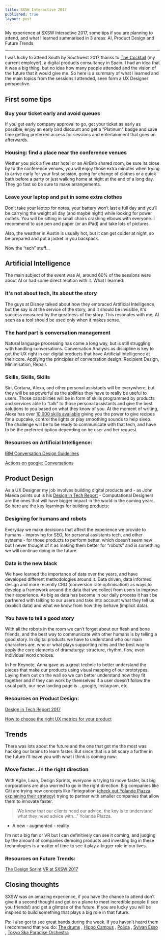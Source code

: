 ```yaml
---
title: SXSW Interactive 2017
published: true
layout: post
---
```

My experience at SXSW Interactive 2017, some tips if you are planning to attend, and what I learned summarised in 3 areas: AI, Product Design and Future Trends

---
I was lucky to attend South by Southwest 2017 thanks to [The Cocktail](https://the-cocktail.com "The cocktail website") (my current employer), a digital products consultancy in Spain. I had an idea that it was a big thing, but no idea how many people attended and the vision of the future that it would give me. So here is a summary of what I learned and the main topics from the sessions I attended, seen form a UX Designer perspective.

## First some tips

### Buy your ticket early and avoid queues

If you get early company approval to go, get your ticket as early as possible, enjoy an early bird discount and get a "Platinum" badge and save time getting preferred access for sessions and entertainment that goes on afterwards.

### Housing: find a place near the conference venues

Wether you pick a five star hotel or an AirBnb shared room, be sure its close by to the conference venues, you will enjoy those extra minutes when trying to arrive early for your first session, going for change of clothes or a quick bath before a party or just walking home at night at the end of a long day. They go fast so be sure to make arrangements.

### Leave your laptop and put in some extra clothes

Don’t take your laptop for notes, your battery won’t last a full day and you’ll be carrying the weight all day (and maybe night) while looking for power outlets. You will be sitting in small chairs crashing elbows with everyone. I recommend to use pen and paper (or an iPad) and take lots of pictures. 

Also, the weather in Austin is usually hot, but it can get colder at night, so be prepared and put a jacket in you backpack.

Now the “tech” stuff...

## Artificial Intelligence
The main subject of the event was AI, around 60% of the sessions were about AI or had some direct relation with it. What I learned:

### It's not about tech, Its about the story
The guys at Disney talked about how they embraced Artificial Intelligence, but the say is at the service of the story, and it should be invisible, it's success measured by the greatness of the story. This resonates with me, AI seen as a tool should be used only when it makes sense.

### The hard part is conversation management
Natural language processing has come a long way, but is still struggling with handling conversations. Conversation Analysis as discipline is key to get the UX right in our digital products that have Artificial Intelligence at their core. Applying the principles of conversation design: Recipient Design, Minimisation, Repair.

### Skills, Skills, Skills
Siri, Cortana, Alexa, and other personal assistants will be everywhere, but they will be as powerful as the abilities they have to really be useful to users. Those capabilities will be in form of skills programmed by products and services able to “talk” to those personal assistants and give the best solutions to you based on what they know of you. At the moment of writing, Alexa has over [10,000 skills available](https://www.amazon.com/b?ie=UTF8&node=13727921011) giving you the power to give recipes for a cupcake, control the lights or play smoothing sounds to help sleep. The challenge will be to be ready to communicate with that tech, and have to be the preferred option depending on he user and her request. 

### Resources on Artificial Intelligence:
[IBM Conversation Design Guidelines](https://conversational-ux.mybluemix.net/design/conversational-ux/)

[Actions on google: Conversations](https://developers.google.com/actions/design/)


## Product Design
As a UX Designer my job involves building digital products and  - as John Maeda points out is his [Design in Tech Report](https://designintechreport.wordpress.com/2017/03/11/design-in-tech-report-2017/) - Computational Designers are the ones that will have bigger impact in the world in the coming years. So here are the key learnings for building products: 

### Designing for humans and robots
Everyday we make decisions that affect the experience we provide to humans - improving for SEO, for personal assistants tech, and other systems - for those products to perform better, which doesn’t seem new but I never thought of it as making them better for “robots” and is something we will continue doing in the future.

### Data is the new black
We have learned the importance of data over the years, and have developed different methodologies around it. Data driven, data informed  design and more recently CRO (conversion rate optimisation) as ways to develop a framework around the data that we collect from users to improve their experience. As big as data has become in our daily process it has t be partnered with talking to our users and take into account what they tell us (explicit data) and what we know from how they behave (implicit data).

### You have to tell a good story
With all the robots in the room we can’t forget about our flesh and bone friends, and the best way to communicate with other humans is by telling a good story. In digital products we have to understand who our main characters are,  who or what plays supporting roles and the best way to apply the core elements of dramaturgy: structure, rhythm, flow, even individual word choices.

In her Keynote, Anna gave us a great technic to better understand the pieces that make our products using visual mapping of our prototypes. Laying them out on the wall so we can better understand how they fit together and if they can work by themselves if a user doesn’t follow the usual path, our new landing page is …google, Instagram, etc.

### Resources on Product Design:
[Design in Tech Report 2017](https://designintechreport.files.wordpress.com/2017/03/dit-2017-1-0-6-smallest.pdf)

[How to choose the right UX metrics for your product](http://www.dtelepathy.com/ux-metrics/#intro)

## Trends
There was lots about the future and the one that got me the most was hacking our brains to learn faster. But since that is a bit scary a further in the future i’ll leave you with what i think is coming now:

### Move faster…in the right direction
With Agile, Lean, Design Sprints, everyone is trying to move faster, but big corporations are also worried to go in the right direction. Big companies like Citi are trying new concepts like Fintegration [(check out Yolande Piazza explaining their strategy)](https://www.youtube.com/watch?v=NUjqLVMcOtc)  trying to partner with smaller companies that allow them to innovate faster.

> We know that our clients need our advice, the key is to understand what they need advice with…”
Yolande Piazza.

- A new - augmented - reality

I’m not a big fan or VR but I can definitively can see it coming, and judging by the amount of companies demoing products and investing big in these technologies is a matter of time to see it play a bigger role in our lives. 

### Resources on Future Trends:
[The Design Sprint](http://www.gv.com/sprint/)
[VR at SXSW 2017](https://www.cnet.com/news/vr-virtual-reality-sxsw-music/)
	
## Closing thoughts
SXSW was an amazing experience, if you have the chance to attend don’t give it a second thought and get on a plane to meet incredible people (I see you friends!) and get a glimpse of the future. If you are lucky you will be inspired to build something that plays a big role in that future.

Ps: I also got to see great bands during the week. If you haven’t heard them i recommend that you do: [The drums](https://open.spotify.com/artist/0p5axeJsbtTCXBrRVoKjwu) , [Hippo Campus](https://open.spotify.com/artist/1btWGBz4Uu1HozTwb2Lm8A) , [Poliça](https://open.spotify.com/artist/34vLhockmYhf3LgznwyNaQ) , [Sylvan Esso](https://open.spotify.com/artist/39vA9YljbnOApXKniLWBZv) , [Tokyo Ska Paradise Orchestra](https://open.spotify.com/artist/0UZq6vAHrwGgctvxTzzxYm)

